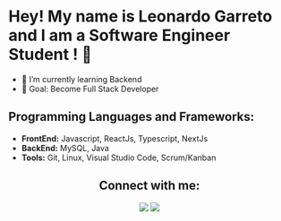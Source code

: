 <h1> Hey! My name is Leonardo Garreto and I am a Software Engineer Student ! 👋 </h1>

- 🌱 I’m currently learning Backend
- 🥅 Goal: Become Full Stack Developer

<div style="display: inline_block" align="left">
<h2> Programming Languages and Frameworks: </h2>
<ul>
<li><strong>FrontEnd:</strong> Javascript, ReactJs, Typescript, NextJs</li>
<li><strong>BackEnd:</strong> MySQL, Java</li>
<li><strong>Tools:</strong> Git, Linux, Visual Studio Code, Scrum/Kanban</li>
</ul>
</div>

<div align="center"> 
  <h2>Connect with me:</h2>
  <a href="mailto:leonardogarreto@gmail.com"><img src="https://img.shields.io/badge/-Gmail-%23333?style=for-the-badge&logo=gmail&logoColor=white" target="_blank"></a>
  <a href="https://www.linkedin.com/in/leonardogarreto/" target="_blank"><img src="https://img.shields.io/badge/-LinkedIn-%230077B5?style=for-the-badge&logo=linkedin&logoColor=white" target="_blank"></a>  
</div>
<br />


  


